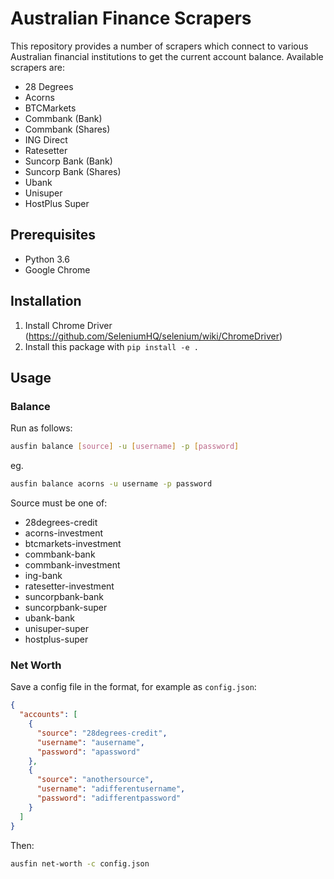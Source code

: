 # Australian Finance Scrapers

This repository provides a number of scrapers which connect to various Australian financial
institutions to get the current account balance. Available scrapers are:

* 28 Degrees
* Acorns
* BTCMarkets
* Commbank (Bank)
* Commbank (Shares)
* ING Direct
* Ratesetter
* Suncorp Bank (Bank)
* Suncorp Bank (Shares)
* Ubank
* Unisuper
* HostPlus Super

## Prerequisites
* Python 3.6
* Google Chrome

## Installation

1. Install Chrome Driver (https://github.com/SeleniumHQ/selenium/wiki/ChromeDriver)
2. Install this package with `pip install -e .`

## Usage
### Balance
Run as follows:

```bash
ausfin balance [source] -u [username] -p [password]
```

eg.

```bash
ausfin balance acorns -u username -p password
```

Source must be one of:
* 28degrees-credit
* acorns-investment
* btcmarkets-investment
* commbank-bank
* commbank-investment
* ing-bank
* ratesetter-investment
* suncorpbank-bank
* suncorpbank-super
* ubank-bank
* unisuper-super
* hostplus-super

### Net Worth

Save a config file in the format, for example as `config.json`:

```json
{
  "accounts": [
    {
      "source": "28degrees-credit",
      "username": "ausername",
      "password": "apassword"
    },
    {
      "source": "anothersource",
      "username": "adifferentusername",
      "password": "adifferentpassword"
    }
  ]
}
```

Then:

```bash
ausfin net-worth -c config.json
```
